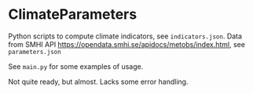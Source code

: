 # ClimateParameters

Python scripts to compute climate indicators, see `indicators.json`. 
Data from SMHI API https://opendata.smhi.se/apidocs/metobs/index.html, see `parameters.json`

See `main.py` for some examples of usage. 

Not quite ready, but almost. Lacks some error handling.
